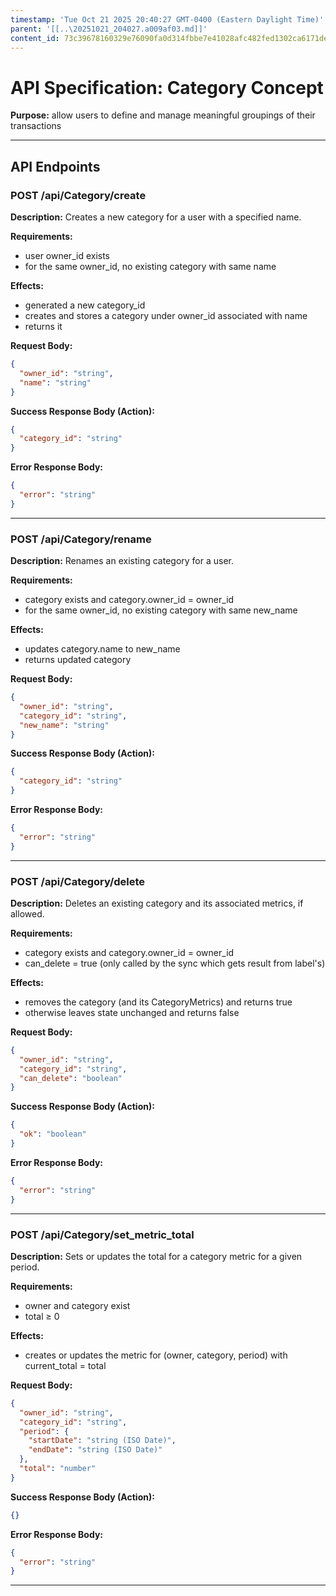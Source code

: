 ```yaml
---
timestamp: 'Tue Oct 21 2025 20:40:27 GMT-0400 (Eastern Daylight Time)'
parent: '[[..\20251021_204027.a009af03.md]]'
content_id: 73c39678160329e76090fa0d314fbbe7e41028afc482fed1302ca6171deb49ec
---
```


# API Specification: Category Concept

**Purpose:** allow users to define and manage meaningful groupings of their transactions

***

## API Endpoints

### POST /api/Category/create

**Description:** Creates a new category for a user with a specified name.

**Requirements:**

* user owner\_id exists
* for the same owner\_id, no existing category with same name

**Effects:**

* generated a new category\_id
* creates and stores a category under owner\_id associated with name
* returns it

**Request Body:**

```json
{
  "owner_id": "string",
  "name": "string"
}
```

**Success Response Body (Action):**

```json
{
  "category_id": "string"
}
```

**Error Response Body:**

```json
{
  "error": "string"
}
```

***

### POST /api/Category/rename

**Description:** Renames an existing category for a user.

**Requirements:**

* category exists and category.owner\_id = owner\_id
* for the same owner\_id, no existing category with same new\_name

**Effects:**

* updates category.name to new\_name
* returns updated category

**Request Body:**

```json
{
  "owner_id": "string",
  "category_id": "string",
  "new_name": "string"
}
```

**Success Response Body (Action):**

```json
{
  "category_id": "string"
}
```

**Error Response Body:**

```json
{
  "error": "string"
}
```

***

### POST /api/Category/delete

**Description:** Deletes an existing category and its associated metrics, if allowed.

**Requirements:**

* category exists and category.owner\_id = owner\_id
* can\_delete = true (only called by the sync which gets result from label's)

**Effects:**

* removes the category (and its CategoryMetrics) and returns true
* otherwise leaves state unchanged and returns false

**Request Body:**

```json
{
  "owner_id": "string",
  "category_id": "string",
  "can_delete": "boolean"
}
```

**Success Response Body (Action):**

```json
{
  "ok": "boolean"
}
```

**Error Response Body:**

```json
{
  "error": "string"
}
```

***

### POST /api/Category/set\_metric\_total

**Description:** Sets or updates the total for a category metric for a given period.

**Requirements:**

* owner and category exist
* total ≥ 0

**Effects:**

* creates or updates the metric for (owner, category, period) with current\_total = total

**Request Body:**

```json
{
  "owner_id": "string",
  "category_id": "string",
  "period": {
    "startDate": "string (ISO Date)",
    "endDate": "string (ISO Date)"
  },
  "total": "number"
}
```

**Success Response Body (Action):**

```json
{}
```

**Error Response Body:**

```json
{
  "error": "string"
}
```

***
